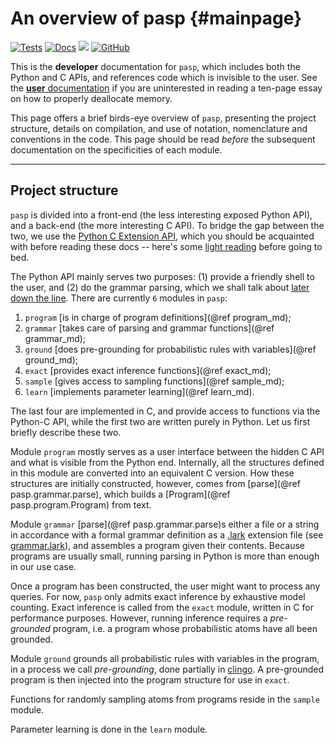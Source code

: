 # An overview of pasp {#mainpage}

[![Tests](https://github.com/RenatoGeh/pasp/actions/workflows/tests.yml/badge.svg)](https://github.com/RenatoGeh/pasp/actions/workflows/tests.yml)
[![Docs](https://github.com/RenatoGeh/pasp/actions/workflows/docs.yml/badge.svg)](https://github.com/RenatoGeh/pasp/actions/workflows/docs.yml)
[![](https://img.shields.io/badge/docs-master-blue.svg)](https://renatogeh.github.io/pasp)
[![GitHub](https://img.shields.io/github/license/RenatoGeh/pasp?color=blue&label=License)](https://github.com/RenatoGeh/pasp/blob/master/LICENSE)

This is the **developer** documentation for `pasp`, which includes both the Python and C APIs, and
references code which is invisible to the user. See the [**user** documentation](../index.html) if
you are uninterested in reading a ten-page essay on how to properly deallocate memory.

This page offers a brief birds-eye overview of `pasp`, presenting the project structure, details on
compilation, and use of notation, nomenclature and conventions in the code. This page should be
read *before* the subsequent documentation on the specificities of each module.

---

## Project structure

`pasp` is divided into a front-end (the less interesting exposed Python API), and a back-end (the
more interesting C API). To bridge the gap between the two, we use the [Python C Extension
API](https://docs.python.org/3/c-api/), which you should be acquainted with before reading these
docs -- here's some [light reading](https://docs.python.org/3/extending/index.html) before going to
bed.

The Python API mainly serves two purposes: (1) provide a friendly shell to the user, and (2) do the
grammar parsing, which we shall talk about [later down the line](grammar.md). There are currently
`6` modules in `pasp`:

1. `program` [is in charge of program definitions](@ref program_md);
2. `grammar` [takes care of parsing and grammar functions](@ref grammar_md);
3. `ground`  [does pre-grounding for probabilistic rules with variables](@ref ground_md);
4. `exact`   [provides exact inference functions](@ref exact_md);
5. `sample`  [gives access to sampling functions](@ref sample_md);
6. `learn`   [implements parameter learning](@ref learn_md).

The last four are implemented in C, and provide access to functions via the Python-C API, while
the first two are written purely in Python. Let us first briefly describe these two.

Module `program` mostly serves as a user interface between the hidden C API and what is visible
from the Python end. Internally, all the structures defined in this module are converted into an
equivalent C version. How these structures are initially constructed, however, comes from
[parse](@ref pasp.grammar.parse), which builds a [Program](@ref pasp.program.Program) from text.

Module `grammar` [parse](@ref pasp.grammar.parse)s either a file or a string in accordance with a
formal grammar definition as a [.lark](https://lark-parser.readthedocs.io/en/latest/) extension
file (see [grammar.lark](https://github.com/RenatoGeh/pasp/blob/master/pasp/grammar.lark)),  and
assembles a program given their contents. Because programs are usually small, running parsing in
Python is more than enough in our use case.

Once a program has been constructed, the user might want to process any queries. For now, `pasp`
only admits exact inference by exhaustive model counting. Exact inference is called from the
`exact` module, written in C for performance purposes. However, running inference requires a
*pre-grounded* program, i.e. a program whose probabilistic atoms have all been grounded.

Module `ground` grounds all probabilistic rules with variables in the program, in a process we call
*pre-grounding*, done partially in [clingo](https://potassco.org/clingo/). A pre-grounded program
is then injected into the program structure for use in `exact`.

Functions for randomly sampling atoms from programs reside in the `sample` module.

Parameter learning is done in the `learn` module.
